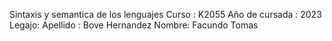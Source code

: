 Sintaxis y semantica de los lenguajes
Curso : K2055
Año de cursada : 2023
Legajo: 
Apellido : Bove Hernandez
Nombre: Facundo Tomas
